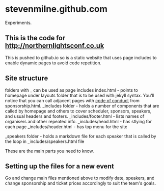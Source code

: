 # stevenmilne.github.com
Experiments.

## This is the code for http://northernlightsconf.co.uk
This is pushed to github.io so is a static website that uses page includes to enable dynamic pages to avoid code repetition.

## Site structure
folders with _<name> can be used as page includes
index.html - points to homepage under layouts folder that is to be used with jekyll syntax.
You'll notice that you can call adjacent pages with <a href="/codeofconduct/">code of conduct</a> from sponsorship.html. 
_includes folder - holds a number of components that are called by homepage and others to cover scheduler, sponsors, speakers, and usual headers and footers.
_includes/footer.html - lists names of organisers and other repeated info.
_includes/head.html - has stlying for each page
_includes/header.html - has top menu for the site

_speakers folder - holds a markdown file for each speaker that is called by the loop in _includes/speakers.html file

These are the main parts you need to know. 

## Setting up the files for a new event
Go and change main files mentioned above to modify date, speakers, and change sponsorship and ticket prices accordingly to suit the team's goals.

